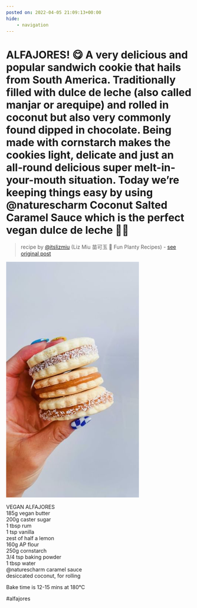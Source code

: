 ```yaml
---
posted on: 2022-04-05 21:09:13+00:00
hide:
    - navigation
---
```


# ALFAJORES! 😋 A very delicious and popular sandwich cookie that hails from South America. Traditionally filled with dulce de leche (also called manjar or arequipe) and rolled in coconut but also very commonly found dipped in chocolate. Being made with cornstarch makes the cookies light, delicate and just an all-round delicious super melt-in-your-mouth situation. Today we’re keeping things easy by using @naturescharm Coconut Salted Caramel Sauce which is the perfect vegan dulce de leche 🙏🏼 

> recipe by [@itslizmiu](https://www.instagram.com/itslizmiu/) 
(Liz Miu 苗可玉 🍜 Fun Planty Recipes) - [see original post](https://instagram.com/p/Cb-9wz5hMsu)

![](../img/itslizmiu_05-04-2022_2104.png)

  
VEGAN ALFAJORES  
185g vegan butter  
200g caster sugar  
1 tbsp rum   
1 tsp vanilla   
zest of half a lemon  
160g AP flour  
250g cornstarch  
3/4 tsp baking powder  
1 tbsp water   
@naturescharm caramel sauce   
desiccated coconut, for rolling   
  
Bake time is 12-15 mins at 180°C   
  
\#alfajores   